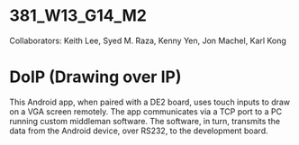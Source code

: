 381_W13_G14_M2
==============
Collaborators:
		Keith Lee,
		Syed M. Raza,
		Kenny Yen,
		Jon Machel,
		Karl Kong

DoIP (Drawing over IP)
======================
This Android app, when paired with a DE2 board, uses touch inputs to draw on a VGA screen remotely.
The app communicates via a TCP port to a PC running custom middleman software.  The software, in turn, transmits the data from the Android device, over RS232, to the development board.

